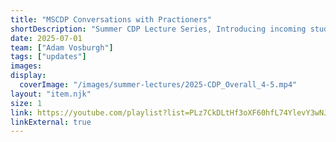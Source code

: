 ```yaml
---
title: "MSCDP Conversations with Practioners"
shortDescription: "Summer CDP Lecture Series, Introducing incoming students to a range of computational design practices."
date: 2025-07-01
team: ["Adam Vosburgh"]
tags: ["updates"]
images: 
display:
  coverImage: "/images/summer-lectures/2025-CDP_Overall_4-5.mp4"
layout: "item.njk"
size: 1
link: https://youtube.com/playlist?list=PLz7CkDLtHf3oXF60hfL74YlevY3wNJ2M0&si=TJee6ENxAW011v2I
linkExternal: true
---
```

